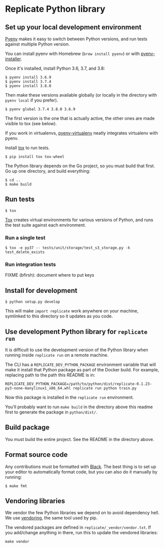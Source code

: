 # Replicate Python library

## Set up your local development environment

[Pyenv](https://github.com/pyenv/pyenv) makes it easy to switch between Python versions, and run tests against multiple Python version.

You can install pyenv with Homebrew (`brew install pyenv`) or with [pyenv-installer](https://github.com/pyenv/pyenv-installer).

Once it's installed, install Python 3.6, 3.7, and 3.8:

    $ pyenv install 3.6.9
    $ pyenv install 3.7.4
    $ pyenv install 3.8.0

Then make these versions available globally (or locally in the directory with `pyenv local` if you prefer).

    $ pyenv global 3.7.4 3.8.0 3.6.9

The first version is the one that is actually active, the other ones are made visible to tox (see below).

If you work in virtualenvs, [pyenv-virtualenv](https://github.com/pyenv/pyenv-virtualenv) neatly integrates virtualenv with pyenv.

Install [tox](https://tox.readthedocs.io/en/latest/) to run tests.

    $ pip install tox tox-wheel

The Python library depends on the Go project, so you must build that first. Go up one directory, and build everything:

    $ cd ..
    $ make build

## Run tests

    $ tox

[Tox](https://tox.readthedocs.io/en/latest/) creates virtual environments for various versions of Python, and runs the test suite against each environment.

### Run a single test

    $ tox -e py37 -- tests/unit/storage/test_s3_storage.py -k test_delete_exists

### Run integration tests

FIXME (bfirsh): document where to put keys

## Install for development

    $ python setup.py develop

This will make `import replicate` work anywhere on your machine, symlinked to this directory so it updates as you code.

## Use development Python library for `replicate run`

It is difficult to use the development version of the Python library when running inside `replicate run` on a remote machine.

The CLI has a `REPLICATE_DEV_PYTHON_PACKAGE` environment variable that will make it install that Python package as part of the Docker build. For example, replacing path to the path this README is in:

    REPLICATE_DEV_PYTHON_PACKAGE=/path/to/python/dist/replicate-0.1.23-py3-none-manylinux1_x86_64.whl replicate run python train.py

Now this package is installed in the `replicate run` environment.

You'll probably want to run `make build` in the directory above this readme first to generate the package in `python/dist/`.

## Build package

You must build the entire project. See the README in the directory above.

## Format source code

Any contributions must be formatted with [Black](https://github.com/psf/black). The best thing is to set up your editor to automatically format code, but you can also do it manually by running:

    $ make fmt

## Vendoring libraries

We vendor the few Python libraries we depend on to avoid dependency hell. We use [vendoring](https://pypi.org/project/vendoring/), the same tool used by pip.

The vendored packages are defined in `replicate/_vendor/vendor.txt`. If you add/change anything in there, run this to update the vendored libraries:

    make vendor
